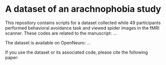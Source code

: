 # A dataset of an arachnophobia study
This repository contains scripts for a dataset collected while 49 participants performed behavioral avoidance task and viewed spider images in the fMRI scanner. These codes are related to the manuscript: …

The dataset is available on OpenNeuro: …

If you use the dataset or its associated code, please cite the following paper:


